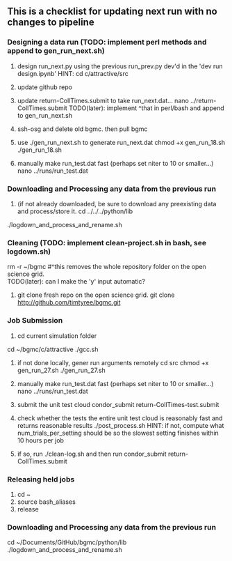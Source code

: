 ## This is a checklist for updating next run with no changes to pipeline

### Designing a data run (TODO: implement perl methods and append to gen_run_next.sh)
1. design run_next.py using the previous run_prev.py dev'd in the 'dev run design.ipynb'
HINT:
cd c/attractive/src

1. update github repo

1. update return-CollTimes.submit to take run_next.dat...
nano ../return-CollTimes.submit
TODO(later): implement ^that in perl/bash and append to gen_run_next.sh

1. ssh-osg and delete old  bgmc.  then pull bgmc

1. use ./gen_run_next.sh to generate run_next.dat
chmod +x gen_run_18.sh
./gen_run_18.sh

1. manually make run_test.dat fast (perhaps set niter to 10 or smaller...)
nano ../runs/run_test.dat

### Downloading and Processing any data from the previous run
1. (if not already downloaded, be sure to download any preexisting data and process/store it.
cd ../../../python/lib
<!-- cd ~/Documents/GitHub/bgmc/python/lib -->
./logdown_and_process_and_rename.sh

### Cleaning (TODO: implement clean-project.sh in bash, see logdown.sh)
rm -r ~/bgmc
#^this removes the whole repository folder on the open science grid.  
TODO(later): can I make the 'y' input automatic?
1. git clone fresh repo on the open science grid.
git clone http://github.com/timtyree/bgmc.git

### Job Submission
1. cd current simulation folder
<!-- cd ~/bgmc/c/attractive -->
cd ~/bgmc/c/attractive
./gcc.sh

1. if not done locally, gener run arguments remotely
cd src
chmod +x gen_run_27.sh
./gen_run_27.sh
1. manually make run_test.dat fast (perhaps set niter to 10 or smaller...)
nano ../runs/run_test.dat

1. submit the unit test cloud
condor_submit return-CollTimes-test.submit
1. check whether the tests the entire unit test cloud is reasonably fast and returns reasonable results
./post_process.sh
HINT: if not, compute what num_trials_per_setting should be so the slowest setting finishes within 10 hours per job
1. if so, run
./clean-log.sh
and then run
condor_submit return-CollTimes.submit

### Releasing held jobs
1. cd ~
1. source bash_aliases
1. release

### Downloading and Processing any data from the previous run
cd ~/Documents/GitHub/bgmc/python/lib
./logdown_and_process_and_rename.sh
